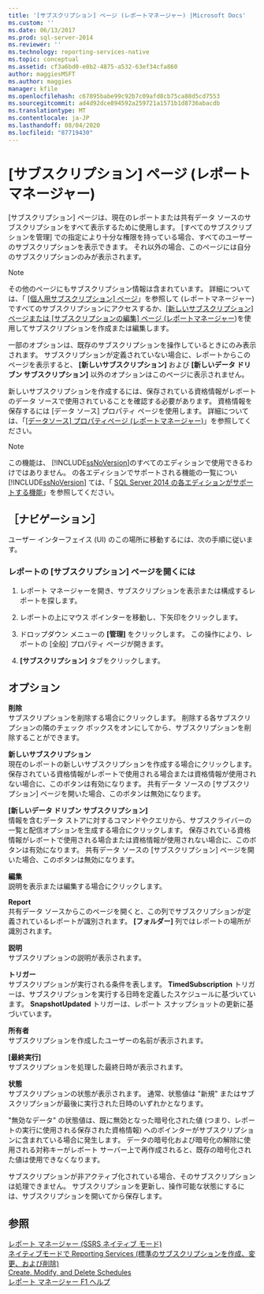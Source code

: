 ```yaml
---
title: '[サブスクリプション] ページ (レポートマネージャー) |Microsoft Docs'
ms.custom: ''
ms.date: 06/13/2017
ms.prod: sql-server-2014
ms.reviewer: ''
ms.technology: reporting-services-native
ms.topic: conceptual
ms.assetid: cf3a6bd0-e0b2-4875-a532-63ef34cfa860
author: maggiesMSFT
ms.author: maggies
manager: kfile
ms.openlocfilehash: c67895babe99c92b7c09afd8cb75ca88d5cd7553
ms.sourcegitcommit: ad4d92dce894592a259721a1571b1d8736abacdb
ms.translationtype: MT
ms.contentlocale: ja-JP
ms.lasthandoff: 08/04/2020
ms.locfileid: "87719430"
---
```

# <a name="subscriptions-page-report-manager"></a>[サブスクリプション] ページ (レポート マネージャー)
  [サブスクリプション] ページは、現在のレポートまたは共有データ ソースのサブスクリプションをすべて表示するために使用します。 [すべてのサブスクリプションを管理] での指定により十分な権限を持っている場合、すべてのユーザーのサブスクリプションを表示できます。 それ以外の場合、このページには自分のサブスクリプションのみが表示されます。  
  
> [!NOTE]  
>  その他のページにもサブスクリプション情報は含まれています。 詳細については、「 [[個人用サブスクリプション] ページ](../../2014/reporting-services/my-subscriptions-page-report-manager.md)」を参照して &#40;レポートマネージャー&#41;ですべてのサブスクリプションにアクセスするか、[[新しいサブスクリプション] ページまたは [サブスクリプションの編集] ページ &#40;レポートマネージャー](../../2014/reporting-services/new-subscription-or-edit-subscription-page-report-manager.md)&#41;を使用してサブスクリプションを作成または編集します。  
  
 一部のオプションは、既存のサブスクリプションを操作しているときにのみ表示されます。 サブスクリプションが定義されていない場合に、レポートからこのページを表示すると、 **[新しいサブスクリプション]** および **[新しいデータ ドリブン サブスクリプション]** 以外のオプションはこのページに表示されません。  
  
 新しいサブスクリプションを作成するには、保存されている資格情報がレポートのデータ ソースで使用されていることを確認する必要があります。 資格情報を保存するには [データ ソース] プロパティ ページを使用します。 詳細については、「[[データソース] プロパティページ &#40;レポートマネージャー&#41;](../../2014/reporting-services/data-sources-properties-page-report-manager.md)」を参照してください。  
  
> [!NOTE]  
>  この機能は、 [!INCLUDE[ssNoVersion](../includes/ssnoversion-md.md)]のすべてのエディションで使用できるわけではありません。 の各エディションでサポートされる機能の一覧につい [!INCLUDE[ssNoVersion](../includes/ssnoversion-md.md)] ては、「 [SQL Server 2014 の各エディションがサポートする機能](../../2014/getting-started/features-supported-by-the-editions-of-sql-server-2014.md)」を参照してください。  
  
## <a name="navigation"></a>［ナビゲーション］  
 ユーザー インターフェイス (UI) のこの場所に移動するには、次の手順に従います。  
  
### <a name="to-open-the-subscriptions-page-for-report"></a>レポートの [サブスクリプション] ページを開くには  
  
1.  レポート マネージャーを開き、サブスクリプションを表示または構成するレポートを探します。  
  
2.  レポートの上にマウス ポインターを移動し、下矢印をクリックします。  
  
3.  ドロップダウン メニューの **[管理]** をクリックします。 この操作により、レポートの [全般] プロパティ ページが開きます。  
  
4.  **[サブスクリプション]** タブをクリックします。  
  
## <a name="options"></a>オプション  
 **削除**  
 サブスクリプションを削除する場合にクリックします。 削除する各サブスクリプションの隣のチェック ボックスをオンにしてから、サブスクリプションを削除することができます。  
  
 **新しいサブスクリプション**  
 現在のレポートの新しいサブスクリプションを作成する場合にクリックします。 保存されている資格情報がレポートで使用される場合または資格情報が使用されない場合に、このボタンは有効になります。 共有データ ソースの [サブスクリプション] ページを開いた場合、このボタンは無効になります。  
  
 **[新しいデータ ドリブン サブスクリプション]**  
 情報を含むデータ ストアに対するコマンドやクエリから、サブスクライバーの一覧と配信オプションを生成する場合にクリックします。 保存されている資格情報がレポートで使用される場合または資格情報が使用されない場合に、このボタンは有効になります。 共有データ ソースの [サブスクリプション] ページを開いた場合、このボタンは無効になります。  
  
 **編集**  
 説明を表示または編集する場合にクリックします。  
  
 **Report**  
 共有データ ソースからこのページを開くと、この列でサブスクリプションが定義されているレポートが識別されます。 **[フォルダー]** 列ではレポートの場所が識別されます。  
  
 **説明**  
 サブスクリプションの説明が表示されます。  
  
 **トリガー**  
 サブスクリプションが実行される条件を表します。 **TimedSubscription** トリガーは、サブスクリプションを実行する日時を定義したスケジュールに基づいています。 **SnapshotUpdated** トリガーは、レポート スナップショットの更新に基づいています。  
  
 **所有者**  
 サブスクリプションを作成したユーザーの名前が表示されます。  
  
 **[最終実行]**  
 サブスクリプションを処理した最終日時が表示されます。  
  
 **状態**  
 サブスクリプションの状態が表示されます。 通常、状態値は "新規" またはサブスクリプションが最後に実行された日時のいずれかとなります。  
  
 "無効なデータ" の状態値は、既に無効となった暗号化された値 (つまり、レポートの実行に使用される保存された資格情報) へのポインターがサブスクリプションに含まれている場合に発生します。 データの暗号化および暗号化の解除に使用される対称キーがレポート サーバー上で再作成されると、既存の暗号化された値は使用できなくなります。  
  
 サブスクリプションが非アクティブ化されている場合、そのサブスクリプションは処理できません。 サブスクリプションを更新し、操作可能な状態にするには、サブスクリプションを開いてから保存します。  
  
## <a name="see-also"></a>参照  
 [レポート マネージャー &#40;SSRS ネイティブ モード&#41;](../../2014/reporting-services/report-manager-ssrs-native-mode.md)   
 [ネイティブモードで Reporting Services &#40;標準のサブスクリプションを作成、変更、および削除&#41;](subscriptions/create-and-manage-subscriptions-for-native-mode-report-servers.md)   
 [Create, Modify, and Delete Schedules](subscriptions/create-modify-and-delete-schedules.md)   
 [レポート マネージャー F1 ヘルプ](../../2014/reporting-services/report-manager-f1-help.md)  
  
  
